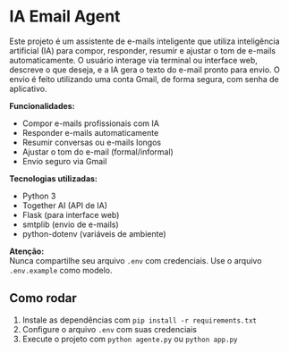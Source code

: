 # IA Email Agent

Este projeto é um assistente de e-mails inteligente que utiliza inteligência artificial (IA) para compor, responder, resumir e ajustar o tom de e-mails automaticamente. O usuário interage via terminal ou interface web, descreve o que deseja, e a IA gera o texto do e-mail pronto para envio. O envio é feito utilizando uma conta Gmail, de forma segura, com senha de aplicativo.

**Funcionalidades:**
- Compor e-mails profissionais com IA
- Responder e-mails automaticamente
- Resumir conversas ou e-mails longos
- Ajustar o tom do e-mail (formal/informal)
- Envio seguro via Gmail

**Tecnologias utilizadas:**
- Python 3
- Together AI (API de IA)
- Flask (para interface web)
- smtplib (envio de e-mails)
- python-dotenv (variáveis de ambiente)

**Atenção:**  
Nunca compartilhe seu arquivo `.env` com credenciais. Use o arquivo `.env.example` como modelo.

## Como rodar
1. Instale as dependências com `pip install -r requirements.txt`
2. Configure o arquivo `.env` com suas credenciais
3. Execute o projeto com `python agente.py` ou `python app.py`
